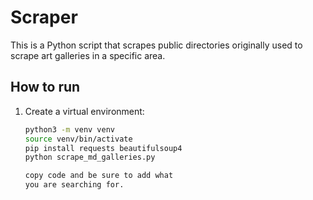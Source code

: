 # Scraper 

This is a Python script that scrapes public directories originally used to scrape art galleries in a specific area. 

## How to run

1. Create a virtual environment:
   ```bash
   python3 -m venv venv
   source venv/bin/activate 
   pip install requests beautifulsoup4
   python scrape_md_galleries.py

   copy code and be sure to add what
   you are searching for. 
